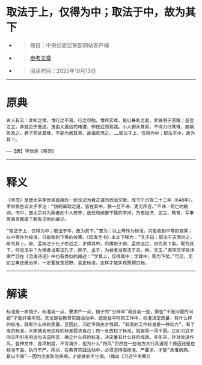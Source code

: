 # 取法于上，仅得为中；取法于中，故为其下
- >摘自：中央纪委监察部网站客户端
- >[参考文章](https://m.ccdi.gov.cn/content/84/20/3013.html)
- >阅读时间：2025年10月13日
---
# 原典
```
古人有云：非知之难，惟行之不易。行之可勉，惟终实难。是以暴乱之君，非独明于恶路；圣哲之主，非独见于善途。良由大道远而难遵，邪径近而易践。小人俯从其易，不得力行其难，故祸败及之。君子劳处其难，不能力居其易，故福庆流之。……取法于上，仅得为中；取法于中，故为其下。

——【唐】李世民《帝范》
```
---
# 释义
```
《帝范》是唐太宗李世民自撰的一部论述为君之道的政治文献，成书于贞观二十二年（648年）。李世民告诉太子李治：“饬躬阐政之道，皆在其中，朕一旦不讳，更无所言。”不讳：死亡的婉词。书中，唐太宗对为政者的个人修养、选任和统御下属的学问，乃至经济、民生、教育、军事等事务都做了颇有见地的阐述。

“取法于上，仅得为中；取法于中，故为其下。”意为：以上等作为标准，只能收到中等的效果；以中等作为标准，只能收到下等的效果。《四库全书》本文下释为：“孔子曰：取法于天而则之，斯为其上。颜、孟取法于孔子而近之，才得其中。后儒取于颜、孟而远之，则为其下矣。既为其下，何足法乎？为儒者当取法孔子、颜子、孟子，为君者当取法于尧、舜、文王。”南宋文学批评家严羽在《沧浪诗话》中也有类似的阐述：“学其上，仅得其中；学其中，斯为下矣。”可见，无论立事还是治学，一定要放宽视野，高定标准，这样才能实现预期目标。
```
---
# 解读
```
标准是一面镜子。标准高一点、要求严一点，镜子的“分辨率”就会高一些，那些“不是问题的问题”才能纤毫毕现。无论是在教育实践活动中，还是在平时的工作中，标准决定质量，有什么样的标准，就有什么样的质量。正因此，习近平同志才强调，“较高的工作标准是一种动力”。有了高的标准，大家就会用这样的标准要求自己；而一旦放松了标准，就容易一泻千里。正如习近平同志所引用的这句古语所言，确立什么样的标准，决定着有什么样的成效。多年来，针对改进作风，各种文件、各项制度，不可谓少，但为什么“四风”仍然在一些地方大行其道呢？原因还是在标准不高、执行不严。所以，在教育实践活动中，必须坚持高标准、严要求，才能“夫惟病病，是以不病”——因为注意防治疾病，才能做到不生病。（摘自《习近平用典》）
```



